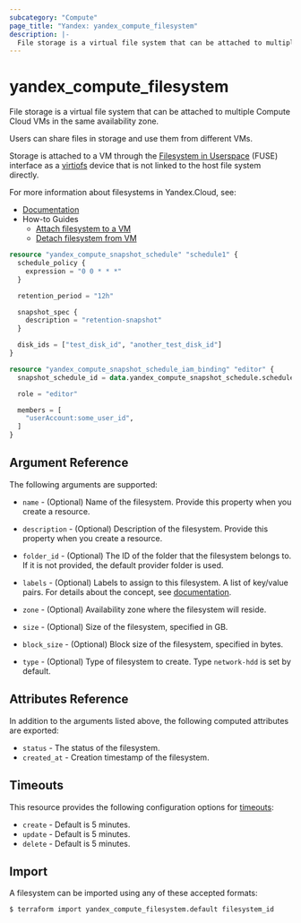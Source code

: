 ```yaml
---
subcategory: "Compute"
page_title: "Yandex: yandex_compute_filesystem"
description: |-
  File storage is a virtual file system that can be attached to multiple Compute Cloud VMs in the same availability zone.
---
```



# yandex_compute_filesystem




File storage is a virtual file system that can be attached to multiple Compute Cloud VMs in the same availability zone.

Users can share files in storage and use them from different VMs.

Storage is attached to a VM through the [Filesystem in Userspace](https://en.wikipedia.org/wiki/Filesystem_in_Userspace) (FUSE) interface as a [virtiofs](https://www.kernel.org/doc/html/latest/filesystems/virtiofs.html) device that is not linked to the host file system directly.

For more information about filesystems in Yandex.Cloud, see:

* [Documentation](https://cloud.yandex.com/docs/compute/concepts/filesystem)
* How-to Guides
  * [Attach filesystem to a VM](https://cloud.yandex.com/en-ru/docs/compute/operations/filesystem/attach-to-vm)
  * [Detach filesystem from VM](https://cloud.yandex.com/en-ru/docs/compute/operations/filesystem/detach-from-vm)

```terraform
resource "yandex_compute_snapshot_schedule" "schedule1" {
  schedule_policy {
    expression = "0 0 * * *"
  }

  retention_period = "12h"

  snapshot_spec {
    description = "retention-snapshot"
  }

  disk_ids = ["test_disk_id", "another_test_disk_id"]
}

resource "yandex_compute_snapshot_schedule_iam_binding" "editor" {
  snapshot_schedule_id = data.yandex_compute_snapshot_schedule.schedule1.id

  role = "editor"

  members = [
    "userAccount:some_user_id",
  ]
}
```

## Argument Reference

The following arguments are supported:

* `name` - (Optional) Name of the filesystem. Provide this property when you create a resource.

* `description` - (Optional) Description of the filesystem. Provide this property when you create a resource.

* `folder_id` - (Optional) The ID of the folder that the filesystem belongs to. If it is not provided, the default provider folder is used.

* `labels` - (Optional) Labels to assign to this filesystem. A list of key/value pairs. For details about the concept, see [documentation](https://cloud.yandex.com/docs/overview/concepts/services#labels).

* `zone` - (Optional) Availability zone where the filesystem will reside.

* `size` - (Optional) Size of the filesystem, specified in GB.

* `block_size` - (Optional) Block size of the filesystem, specified in bytes.

* `type` - (Optional) Type of filesystem to create. Type `network-hdd` is set by default.

## Attributes Reference

In addition to the arguments listed above, the following computed attributes are exported:

* `status` - The status of the filesystem.
* `created_at` - Creation timestamp of the filesystem.

## Timeouts

This resource provides the following configuration options for [timeouts](https://www.terraform.io/docs/language/resources/syntax.html#operation-timeouts):

- `create` - Default is 5 minutes.
- `update` - Default is 5 minutes.
- `delete` - Default is 5 minutes.

## Import

A filesystem can be imported using any of these accepted formats:

```
$ terraform import yandex_compute_filesystem.default filesystem_id
```
